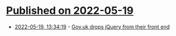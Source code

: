 # [Published on 2022-05-19](index.md)

* [2022-05-19, 13:34:19](https://news.ycombinator.com/item?id=31434434) - [Gov.uk drops jQuery from their front end](https://web.dev/gov-uk-drops-jquery/)
